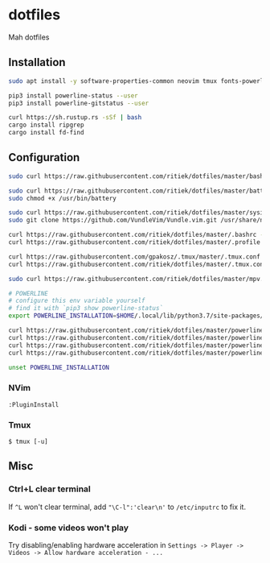 # dotfiles

Mah dotfiles

## Installation

```bash
sudo apt install -y software-properties-common neovim tmux fonts-powerline aria2 undistract-me mpv git xclip

pip3 install powerline-status --user
pip3 install powerline-gitstatus --user

curl https://sh.rustup.rs -sSf | bash
cargo install ripgrep
cargo install fd-find
```

## Configuration

```bash
sudo curl https://raw.githubusercontent.com/ritiek/dotfiles/master/bash.bashrc -o /etc/bash.bashrc

sudo curl https://raw.githubusercontent.com/ritiek/dotfiles/master/battery.sh -o /usr/bin/battery
sudo chmod +x /usr/bin/battery

sudo curl https://raw.githubusercontent.com/ritiek/dotfiles/master/sysinit.vim -o /usr/share/nvim/sysinit.vim
sudo git clone https://github.com/VundleVim/Vundle.vim.git /usr/share/nvim/bundle/Vundle.vim

curl https://raw.githubusercontent.com/ritiek/dotfiles/master/.bashrc -o ~/.bashrc
curl https://raw.githubusercontent.com/ritiek/dotfiles/master/.profile -o ~/.profile

curl https://raw.githubusercontent.com/gpakosz/.tmux/master/.tmux.conf -o ~/.tmux.conf
curl https://raw.githubusercontent.com/ritiek/dotfiles/master/.tmux.conf.local -o ~/.tmux.conf.local

sudo curl https://raw.githubusercontent.com/ritiek/dotfiles/master/mpv.conf -o /etc/mpv/mpv.conf
```

```bash
# POWERLINE
# configure this env variable yourself
# find it with `pip3 show powerline-status`
export POWERLINE_INSTALLATION=$HOME/.local/lib/python3.7/site-packages/powerline

curl https://raw.githubusercontent.com/ritiek/dotfiles/master/powerline/config.json -o $POWERLINE_INSTALLATION/config_files/config.json
curl https://raw.githubusercontent.com/ritiek/dotfiles/master/powerline/ritiek_shell_theme.json -o $POWERLINE_INSTALLATION/config_files/themes/shell/ritiek.json
curl https://raw.githubusercontent.com/ritiek/dotfiles/master/powerline/ritiek_colorscheme.json -o $POWERLINE_INSTALLATION/config_files/colorschemes/ritiek.json
curl https://raw.githubusercontent.com/ritiek/dotfiles/master/powerline/ipython_config.py -o $HOME/.ipython/profile_default/ipython_config.py

unset POWERLINE_INSTALLATION
```

### NVim

```
:PluginInstall
```

### Tmux

```
$ tmux [-u]
```

## Misc

### Ctrl+L clear terminal

If `^L` won't clear terminal, add `"\C-l":'clear\n'` to `/etc/inputrc` to fix it.

### Kodi - some videos won't play

Try disabling/enabling hardware acceleration in `Settings -> Player -> Videos -> Allow hardware acceleration - ...`
